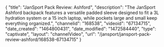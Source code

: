 {
    "title": "JanSport Pack Review: Ashford",
    "description": "The JanSport Ashford backpack features a versatile padded sleeve designed to fit a 3L hydration system or a 15 inch laptop, while pockets large and small keep everything organized.",
    "channelid": "168538",
    "videoid": "67134715",
    "date_created": "1464800431",
    "date_modified": "1472584440",
    "type": "captivate",
    "layout": "channelVideo",
    "url": "\/jansport\/jansport-pack-review-ashford\/168538-67134715"
}